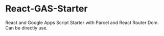 # React-GAS-Starter
React and Google Apps Script Starter with Parcel and React Router Dom. Can be directly use.
